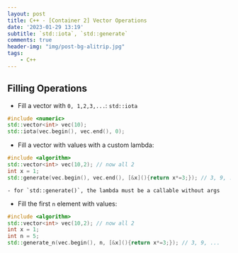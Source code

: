 ```yaml
---
layout: post
title: C++ - [Container 2] Vector Operations
date: '2023-01-29 13:19'
subtitle: `std::iota`, `std::generate`
comments: true
header-img: "img/post-bg-alitrip.jpg"
tags:
    - C++
---
```


## Filling Operations

- Fill a vector with `0, 1,2,3,...`: `std::iota` 

```cpp
#include <numeric>
std::vector<int> vec(10);
std::iota(vec.begin(), vec.end(), 0);
```

- Fill a vector with values with a custom lambda:

```cpp
#include <algorithm>
std::vector<int> vec(10,2); // now all 2
int x = 1;
std::generate(vec.begin(), vec.end(), [&x](){return x*=3;}); // 3, 9, ...
```
    - for `std::generate()`, the lambda must be a callable without args

- Fill the first `n` element with values:

```cpp
#include <algorithm>
std::vector<int> vec(10,2); // now all 2
int x = 1;
int n = 5;
std::generate_n(vec.begin(), n, [&x](){return x*=3;}); // 3, 9, ...
```